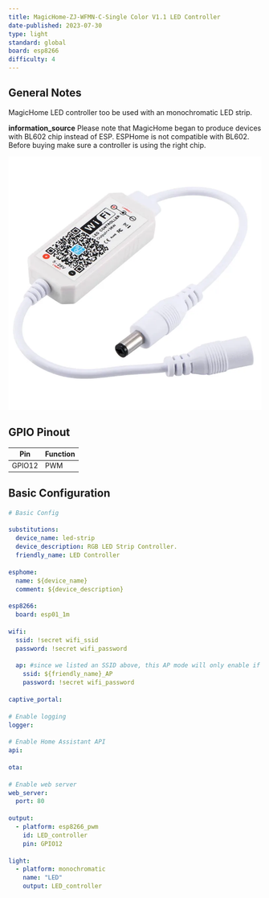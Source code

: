 ```yaml
---
title: MagicHome-ZJ-WFMN-C-Single Color V1.1 LED Controller
date-published: 2023-07-30
type: light
standard: global
board: esp8266
difficulty: 4
---
```


## General Notes

MagicHome LED controller too be used with an monochromatic LED strip.

**information_source** Please note that MagicHome began to produce devices with BL602 chip instead of ESP. ESPHome is not compatible with BL602. Before buying make sure a controller is using the right chip.

![alt text](magichome_single_color.png "MagicHome LED strip controller")

## GPIO Pinout

| Pin    | Function      |
| ------ | ------------- |
| GPIO12 | PWM           |

## Basic Configuration

```yaml
# Basic Config

substitutions:
  device_name: led-strip
  device_description: RGB LED Strip Controller.
  friendly_name: LED Controller

esphome:
  name: ${device_name}
  comment: ${device_description}

esp8266:
  board: esp01_1m

wifi:
  ssid: !secret wifi_ssid
  password: !secret wifi_password

  ap: #since we listed an SSID above, this AP mode will only enable if no WiFi connection could be made
    ssid: ${friendly_name}_AP
    password: !secret wifi_password

captive_portal:

# Enable logging
logger:

# Enable Home Assistant API
api:

ota:

# Enable web server
web_server:
  port: 80

output:
  - platform: esp8266_pwm
    id: LED_controller
    pin: GPIO12

light:
  - platform: monochromatic
    name: "LED"
    output: LED_controller
```
